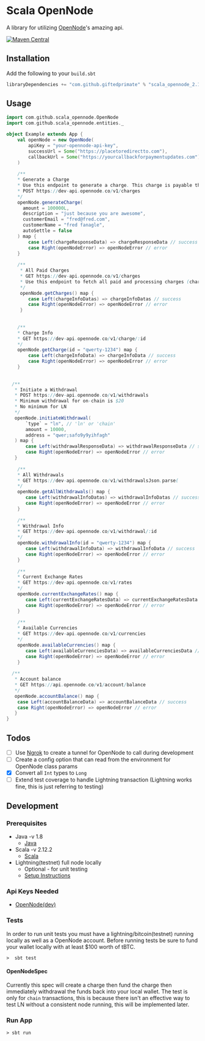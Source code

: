 # Scala OpenNode

A library for utilizing [OpenNode](https://opennode.co)'s amazing api.

[![Maven Central](https://maven-badges.herokuapp.com/maven-central/com.github.giftedprimate/scala_opennode_2.12/badge.svg?style=plastic)](https://maven-badges.herokuapp.com/com.github.giftedprimate/scala_opennode_2.12/rsql-parser)

## Installation

Add the following to your `build.sbt`

```scala
libraryDependencies += "com.github.giftedprimate" % "scala_opennode_2.12" % "<current version>"
```

## Usage

```scala
import com.github.scala_opennode.OpenNode
import com.github.scala_opennode.entities._

object Example extends App {
    val openNode = new OpenNode(
        apiKey = "your-opennode-api-key",  
        successUrl = Some("https://placetoredirectto.com"),
        callbackUrl = Some("https://yourcallbackforpaymentupdates.com")
    )
    
    /**
    * Generate a Charge
    * Use this endpoint to generate a charge. This charge is payable through the Lightning Network or an on-chain bitcoin transaction.
    * POST https://dev-api.opennode.co/v1/charges
    */ 
    openNode.generateCharge(
      amount = 100000L, 
      description = "just because you are awesome", 
      customerEmail = "fred@fred.com", 
      customerName = "fred fanagle", 
      autoSettle = false
    ) map {
        case Left(chargeResponseData) => chargeResponseData // success
        case Right(openNodeError) => openNodeError // error 
    }
  
    /**
     * All Paid Charges
     * GET https://dev-api.opennode.co/v1/charges
     * Use this endpoint to fetch all paid and processing charges (charges awaiting 1-confirmation).
     */
     openNode.getCharges() map {
        case Left(chargeInfoDatas) => chargeInfoDatas // success
        case Right(openNodeError) => openNodeError // error 
     }
     
     
    /**
    * Charge Info
    * GET https://dev-api.opennode.co/v1/charge/:id
    */
    openNode.getCharge(id = "qwerty-1234") map {
        case Left(chargeInfoData) => chargeInfoData // success
        case Right(openNodeError) => openNodeError // error 
    }
    
    
  /**
   * Initiate a Withdrawal
   * POST https://dev-api.opennode.co/v1/withdrawals
   * Minimum withdrawal for on-chain is $20
   * No minimum for LN
   */
   openNode.initiateWithdrawal(
       `type` = "ln", // 'ln' or 'chain'
       amount = 10000,
       address = "qwer;safo9y9yihfagh"
   ) map {
       case Left(withdrawalResponseData) => withdrawalResponseData // success
       case Right(openNodeError) => openNodeError // error 
   }
   
    /**
    * All Withdrawals
    * GET https://dev-api.opennode.co/v1/withdrawalsJson.parse(
    */
    openNode.getAllWithdrawals() map {
       case Left(withdrawalInfoDatas) => withdrawalInfoDatas // success
       case Right(openNodeError) => openNodeError // error
    }
    
    /**
    * Withdrawal Info
    * GET https://dev-api.opennode.co/v1/withdrawal/:id
    */
    openNode.withdrawalInfo(id = "qwerty-1234") map {
       case Left(withdrawalInfoData) => withdrawalInfoData // success
       case Right(openNodeError) => openNodeError // error
    }
    
    /**
    * Current Exchange Rates
    * GET https://dev-api.opennode.co/v1/rates
    */
    openNode.currentExchangeRates() map {
       case Left(currentExchangeRatesData) => currentExchangeRatesData // success
       case Right(openNodeError) => openNodeError // error
    }
    
    /**
    * Available Currencies
    * GET https://dev-api.opennode.co/v1/currencies
    */
    openNode.availableCurrencies() map {
       case Left(availableCurrenciesData) => availableCurrenciesData // success
       case Right(openNodeError) => openNodeError // error
    }
    
  /**
   * Account balance
   * GET https://api.opennode.co/v1/account/balance
   */
   openNode.accountBalance() map {
    case Left(accountBalanceData) => accountBalanceData // success
    case Right(openNodeError) => openNodeError // error
   }
}
```

## Todos
- [ ] Use [Ngrok](https://ngrok.com) to create a tunnel for OpenNode to call during development
- [ ] Create a config option that can read from the environment for OpenNode class params
- [x] Convert all `Int` types to `Long`
- [ ] Extend test coverage to handle Lightning transaction (Lightning works fine, this is just referring to testing)

## Development

### Prerequisites
  - Java -v 1.8
    - [Java](https://java.com/en/download/)
  - Scala -v 2.12.2
    - [Scala](https://www.scala-lang.org/download/)
  - Lightning(testnet) full node locally
    - Optional - for unit testing
    - [Setup Instructions](https://andrewgriffithsonline.com/blog/180330-how-to-setup-a-lightning-node/)
    
### Api Keys Needed
 - [OpenNode(dev)](https://dev.opennode.co)

### Tests
In order to run unit tests you must have a lightning/bitcoin(testnet) running locally as well as a OpenNode account. 
Before running tests be sure to fund your wallet locally with at least $100 worth of tBTC.

```
>  sbt test
```

#### OpenNodeSpec
Currently this spec will create a charge then fund the charge then immediately withdrawal the funds back into your
local wallet. The test is only for `chain` transactions, this is because there isn't an effective way to test LN
without a consistent node running, this will be implemented later. 

### Run App

```
> sbt run
```

